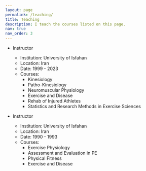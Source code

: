 ```yaml
---
layout: page
permalink: /teaching/
title: Teaching
description: I teach the courses listed on this page.
nav: true
nav_order: 3
---
```


- Instructor
  - Institution: University of Isfahan
  - Location: Iran
  - Date: 1999 - 2023
  - Courses:
    - Kinesiology
    - Patho-Kinesiology
    - Neuromuscular Physiology
    - Exercise and Disease
    - Rehab of Injured Athletes
    - Statistics and Research Methods in Exercise Sciences

- Instructor
  - Institution: University of Isfahan
  - Location: Iran
  - Date: 1990 - 1993
  - Courses:
    - Exercise Physiology
    - Assessment and Evaluation in PE
    - Physical Fitness
    - Exercise and Disease
